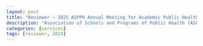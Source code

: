 ```yaml
---
layout: post
title: "Reviewer — 2025 ASPPH Annual Meeting for Academic Public Health"
description: "Association of Schools and Programs of Public Health (ASPPH), Oct 2024"
categories: [services]
tags: [reviewer, 2024]
---
```

